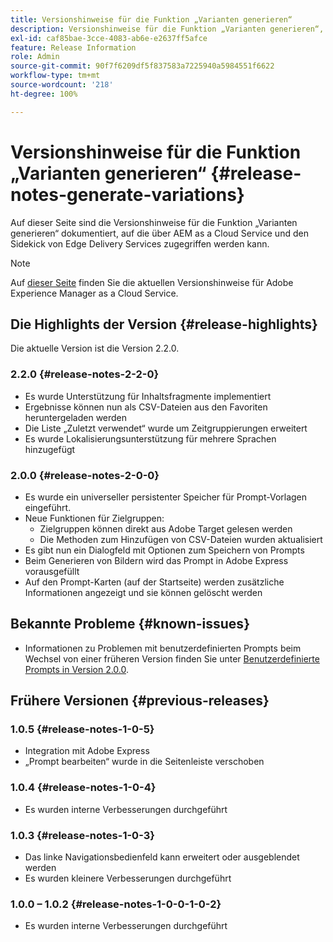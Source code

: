 ```yaml
---
title: Versionshinweise für die Funktion „Varianten generieren“
description: Versionshinweise für die Funktion „Varianten generieren“, auf die über AEM as a Cloud Service und das Sidekick von Edge Delivery Services zugegriffen werden kann
exl-id: caf85bae-3cce-4083-ab6e-e2637ff5afce
feature: Release Information
role: Admin
source-git-commit: 90f7f6209df5f837583a7225940a5984551f6622
workflow-type: tm+mt
source-wordcount: '218'
ht-degree: 100%

---
```


# Versionshinweise für die Funktion „Varianten generieren“ {#release-notes-generate-variations}

Auf dieser Seite sind die Versionshinweise für die Funktion „Varianten generieren“ dokumentiert, auf die über AEM as a Cloud Service und den Sidekick von Edge Delivery Services zugegriffen werden kann.

>[!NOTE]
>
>Auf [dieser Seite](/help/release-notes/release-notes-cloud/release-notes-current.md) finden Sie die aktuellen Versionshinweise für Adobe Experience Manager as a Cloud Service.

## Die Highlights der Version {#release-highlights}

Die aktuelle Version ist die Version 2.2.0.

### 2.2.0 {#release-notes-2-2-0}

* Es wurde Unterstützung für Inhaltsfragmente implementiert
* Ergebnisse können nun als CSV-Dateien aus den Favoriten heruntergeladen werden
* Die Liste „Zuletzt verwendet“ wurde um Zeitgruppierungen erweitert
* Es wurde Lokalisierungsunterstützung für mehrere Sprachen hinzugefügt

### 2.0.0 {#release-notes-2-0-0}

* Es wurde ein universeller persistenter Speicher für Prompt-Vorlagen eingeführt.
* Neue Funktionen für Zielgruppen:
   * Zielgruppen können direkt aus Adobe Target gelesen werden
   * Die Methoden zum Hinzufügen von CSV-Dateien wurden aktualisiert
* Es gibt nun ein Dialogfeld mit Optionen zum Speichern von Prompts
* Beim Generieren von Bildern wird das Prompt in Adobe Express vorausgefüllt
* Auf den Prompt-Karten (auf der Startseite) werden zusätzliche Informationen angezeigt und sie können gelöscht werden

## Bekannte Probleme {#known-issues}

* Informationen zu Problemen mit benutzerdefinierten Prompts beim Wechsel von einer früheren Version finden Sie unter [Benutzerdefinierte Prompts in Version 2.0.0](/help/generative-ai/generate-variations.md#custom-prompts-v200).

## Frühere Versionen {#previous-releases}

### 1.0.5 {#release-notes-1-0-5}

* Integration mit Adobe Express
* „Prompt bearbeiten“ wurde in die Seitenleiste verschoben

### 1.0.4 {#release-notes-1-0-4}

* Es wurden interne Verbesserungen durchgeführt

### 1.0.3 {#release-notes-1-0-3}

* Das linke Navigationsbedienfeld kann erweitert oder ausgeblendet werden
* Es wurden kleinere Verbesserungen durchgeführt

### 1.0.0 – 1.0.2 {#release-notes-1-0-0-1-0-2}

* Es wurden interne Verbesserungen durchgeführt
